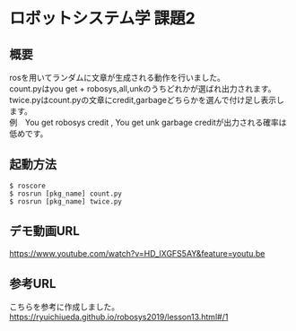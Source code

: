 # ロボットシステム学 課題2

## 概要
rosを用いてランダムに文章が生成される動作を行いました。  
count.pyはyou get + robosys,all,unkのうちどれかが選ばれ出力されます。  
twice.pyはcount.pyの文章にcredit,garbageどちらかを選んで付け足し表示します。  
例　You get robosys credit  , You get unk garbage 
creditが出力される確率は低めです。

## 起動方法
    $ roscore  
    $ rosrun [pkg_name] count.py  
    $ rosrun [pkg_name] twice.py
      
## デモ動画URL
https://www.youtube.com/watch?v=HD_IXGFS5AY&feature=youtu.be

## 参考URL
こちらを参考に作成しました。
https://ryuichiueda.github.io/robosys2019/lesson13.html#/1
